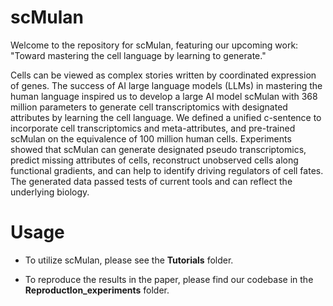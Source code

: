 # scMulan
Welcome to the repository for scMulan, featuring our upcoming work: "Toward mastering the cell language by learning to generate." 

Cells can be viewed as complex stories written by coordinated expression of genes. The success of AI large language models (LLMs) in mastering the human language inspired us to develop a large AI model scMulan with 368 million parameters to generate cell transcriptomics with designated attributes by learning the cell language. We defined a unified c-sentence to incorporate cell transcriptomics and meta-attributes, and pre-trained scMulan on the equivalence of 100 million human cells. Experiments showed that scMulan can generate designated pseudo transcriptomics, predict missing attributes of cells, reconstruct unobserved cells along functional gradients, and can help to identify driving regulators of cell fates. The generated data passed tests of current tools and can reflect the underlying biology.


# Usage

* To utilize scMulan, please see the **Tutorials** folder.

* To reproduce the results in the paper, please find our codebase in the **ReproductIon_experiments** folder.
